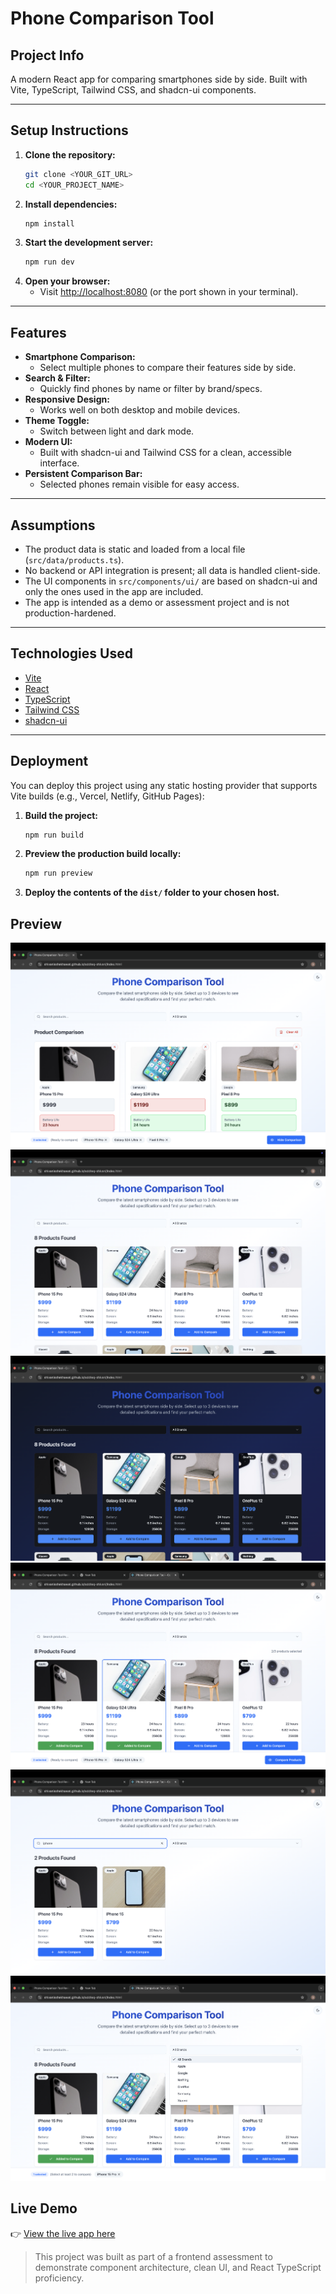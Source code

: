 # Phone Comparison Tool

## Project Info

A modern React app for comparing smartphones side by side. Built with Vite, TypeScript, Tailwind CSS, and shadcn-ui components.

---

## Setup Instructions

1. **Clone the repository:**
   ```sh
   git clone <YOUR_GIT_URL>
   cd <YOUR_PROJECT_NAME>
   ```
2. **Install dependencies:**
   ```sh
   npm install
   ```
3. **Start the development server:**
   ```sh
   npm run dev
   ```
4. **Open your browser:**
   - Visit [http://localhost:8080](http://localhost:8080) (or the port shown in your terminal).

---

## Features

- **Smartphone Comparison:**
  - Select multiple phones to compare their features side by side.
- **Search & Filter:**
  - Quickly find phones by name or filter by brand/specs.
- **Responsive Design:**
  - Works well on both desktop and mobile devices.
- **Theme Toggle:**
  - Switch between light and dark mode.
- **Modern UI:**
  - Built with shadcn-ui and Tailwind CSS for a clean, accessible interface.
- **Persistent Comparison Bar:**
  - Selected phones remain visible for easy access.

---

## Assumptions

- The product data is static and loaded from a local file (`src/data/products.ts`).
- No backend or API integration is present; all data is handled client-side.
- The UI components in `src/components/ui/` are based on shadcn-ui and only the ones used in the app are included.
- The app is intended as a demo or assessment project and is not production-hardened.

---

## Technologies Used

- [Vite](https://vitejs.dev/)
- [React](https://react.dev/)
- [TypeScript](https://www.typescriptlang.org/)
- [Tailwind CSS](https://tailwindcss.com/)
- [shadcn-ui](https://ui.shadcn.com/)

---

## Deployment

You can deploy this project using any static hosting provider that supports Vite builds (e.g., Vercel, Netlify, GitHub Pages):

1. **Build the project:**
   ```sh
   npm run build
   ```
2. **Preview the production build locally:**
   ```sh
   npm run preview
   ```
3. **Deploy the contents of the `dist/` folder to your chosen host.**

## Preview

![Phone Comparison Tool Screenshot](./public/1.png)
![Phone Comparison Tool Screenshot](./public/2.png)
![Phone Comparison Tool Screenshot](./public/3.png)
![Phone Comparison Tool Screenshot](./public/4.png)
![Phone Comparison Tool Screenshot](./public/5.png)
![Phone Comparison Tool Screenshot](./public/6.png)

## Live Demo

👉 [View the live app here](https://shivanisshekhawat.github.io/addteq-shivani/index.html)

> This project was built as part of a frontend assessment to demonstrate component architecture, clean UI, and React TypeScript proficiency.
